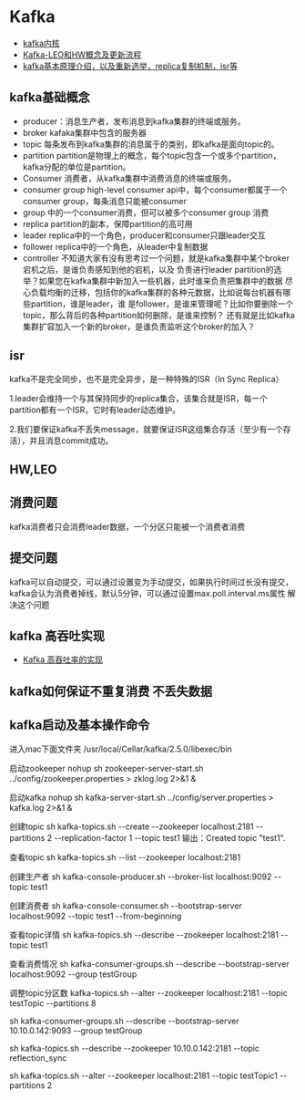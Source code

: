 # Kafka

* [kafka内核](https://zhuanlan.zhihu.com/p/87558802)
* [Kafka-LEO和HW概念及更新流程](https://www.cnblogs.com/youngchaolin/p/12641463.html)
* [kafka基本原理介绍，以及重新选举，replica复制机制，isr等](https://blog.csdn.net/dshf_1/article/details/82467558)

## kafka基础概念

* producer：消息生产者，发布消息到kafka集群的终端或服务。
* broker kafaka集群中包含的服务器
* topic 每条发布到kafka集群的消息属于的类别，即kafka是面向topic的。
* partition partition是物理上的概念，每个topic包含一个或多个partition，kafka分配的单位是partition。
* Consumer 消费者，从kafka集群中消费消息的终端或服务。
* consumer group high-level consumer api中，每个consumer都属于一个consumer group，每条消息只能被consumer
* group 中的一个consumer消费，但可以被多个consumer group 消费
* replica partition的副本，保障partition的高可用
* leader replica中的一个角色，producer和consumer只跟leader交互
* follower replica中的一个角色，从leader中复制数据
* controller 不知道大家有没有思考过一个问题，就是kafka集群中某个broker宕机之后，是谁负责感知到他的宕机，以及 负责进行leader
  partition的选举？如果您在kafka集群中新加入一些机器，此时谁来负责把集群中的数据 尽心负载均衡的迁移，包括你的kafka集群的各种元数据，比如说每台机器有哪些partition，谁是leader，谁
  是follower，是谁来管理呢？比如你要删除一个topic，那么背后的各种partition如何删除，是谁来控制？ 还有就是比如kafka集群扩容加入一个新的broker，是谁负责监听这个broker的加入？

## isr

kafka不是完全同步，也不是完全异步，是一种特殊的ISR（In Sync Replica）

1.leader会维持一个与其保持同步的replica集合，该集合就是ISR，每一个partition都有一个ISR，它时有leader动态维护。

2.我们要保证kafka不丢失message，就要保证ISR这组集合存活（至少有一个存活），并且消息commit成功。

## HW,LEO

## 消费问题

kafka消费者只会消费leader数据，一个分区只能被一个消费者消费

## 提交问题

kafka可以自动提交，可以通过设置变为手动提交，如果执行时间过长没有提交，kafka会认为消费者掉线，默认5分钟，可以通过设置max.poll.interval.ms属性 解决这个问题

## kafka 高吞吐实现

* [Kafka 高吞吐率的实现](https://blog.csdn.net/u010039929/article/details/77934910)

## kafka如何保证不重复消费 不丢失数据

## kafka启动及基本操作命令

进入mac下面文件夹 /usr/local/Cellar/kafka/2.5.0/libexec/bin

启动zookeeper nohup sh zookeeper-server-start.sh ../config/zookeeper.properties > zklog.log 2>&1 &

启动kafka nohup sh kafka-server-start.sh ../config/server.properties > kafka.log 2>&1 &

创建topic sh kafka-topics.sh --create --zookeeper localhost:2181 --partitions 2 --replication-factor 1 --topic test1
输出：Created topic "test1".

查看topic sh kafka-topics.sh --list --zookeeper localhost:2181

创建生产者 sh kafka-console-producer.sh --broker-list localhost:9092 --topic test1

创建消费者 sh kafka-console-consumer.sh --bootstrap-server localhost:9092 --topic test1 --from-beginning

查看topic详情 sh kafka-topics.sh --describe --zookeeper localhost:2181 --topic test1

查看消费情况 sh kafka-consumer-groups.sh --describe --bootstrap-server localhost:9092 --group testGroup

调整topic分区数 kafka-topics.sh --alter --zookeeper localhost:2181 --topic testTopic --partitions 8

sh kafka-consumer-groups.sh --describe --bootstrap-server 10.10.0.142:9093 --group testGroup

sh kafka-topics.sh --describe --zookeeper 10.10.0.142:2181 --topic reflection_sync

sh kafka-topics.sh --alter --zookeeper localhost:2181 --topic testTopic1 --partitions 2